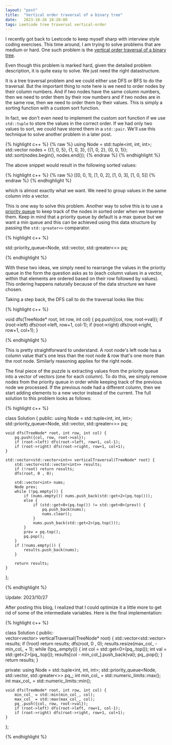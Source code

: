 ```yaml
---
layout: "post"
title:  "Vertical order traversal of a binary tree"
date:   2023-10-26 18:20:00
tags: Leetcode tree traversal vertical-order
---
```

I recently got back to Leetcode to keep myself sharp with interview style coding exercises. This time around, I am trying to solve problems that are medium or hard. One such problem is the [vertical order traversal of a binary tree](https://leetcode.com/problems/vertical-order-traversal-of-a-binary-tree/). 

Even though this problem is marked hard, given the detailed problem description, it is quite easy to solve. We just need the right datastructure. 

It is a tree traversal problem and we could either use DFS or BFS to do the traversal. But the important thing to note here is we need to order nodes by their column numbers. And if two nodes have the same column numbers, then we need to order them by their row numbers and if two nodes are in the same row, then we need to order them by their values. This is simply a sorting function with a custom sort function.

In fact, we don't even need to implement the custom sort function if we use `std::tuple` to store the values in the correct order. If we had only two values to sort, we could have stored them in a `std::pair`. We'll use this technique to solve another problem in a later post. 

{% highlight c++ %}
{% raw %}
using Node = std::tuple<int, int, int>;
std::vector<Node> nodes = {{1, 0, 5}, {1, 0, 3}, {{1, 0, 2}, {0, 0, 1}};
std::sort(nodes.begin(), nodes.end());
{% endraw %}
{% endhighlight %}

The above snippet would result in the following sorted values:

{% highlight c++ %}
{% raw %}
[[0, 0, 1], [1, 0, 2], [1, 0, 3], [1, 0, 5]]
{% endraw %}
{% endhighlight %}

which is almost exactly what we want. We need to group values in the same column into a vector.

This is one way to solve this problem. Another way to solve this is to use a [priority queue](https://en.cppreference.com/w/cpp/container/priority_queue) to keep track of the nodes in sorted order when we traverse them. Keep in mind that a priority queue by default is a max queue but we want a min queue and this can be achieved using this data structure by passing the `std::greater<>` comparator.

{% highlight c++ %}

std::priority_queue<Node, std::vector<Node>, std::greater<>> pq;

{% endhighlight %}

With these two ideas, we simply need to rearrange the values in the priority queue in the form the question asks as to (each column values in a vector, within that elements are ordered based on their row followed by values). This ordering happens naturally because of the data structure we have chosen.

Taking a step back, the DFS call to do the traversal looks like this:

{% highlight c++ %}

void dfs(TreeNode* root, int row, int col) {
    pq.push({col, row, root->val}); 
    if (root->left) dfs(root->left, row+1, col-1);
    if (root->right) dfs(root->right, row+1, col+1);
}

{% endhighlight %}

This is pretty straightforward to understand. A root node's left node has a column value that's one less than the root node & row that's one more than the root node. Similarly reasoning applies for the right node. 

The final piece of the puzzle is extracting values from the priority queue into a vector of vectors (one for each column). To do this, we simply remove nodes from the priority queue in order while keeping track of the previous node we processed. If the previous node had a different column, then we start adding elements to a new vector instead of the current. The full solution to this problem looks as follows:

{% highlight c++ %}

class Solution {
public:
    using Node = std::tuple<int, int, int>;
    std::priority_queue<Node, std::vector<Node>, std::greater<>> pq;

    void dfs(TreeNode* root, int row, int col) {
        pq.push({col, row, root->val}); 
        if (root->left) dfs(root->left, row+1, col-1);
        if (root->right) dfs(root->right, row+1, col+1);
    }
    
    std::vector<std::vector<int>> verticalTraversal(TreeNode* root) {
        std::vector<std::vector<int>> results;
        if (!root) return results;
        dfs(root, 0 , 0);

        std::vector<int> nums;
        Node prev;
        while (!pq.empty()) {
            if (nums.empty()) nums.push_back(std::get<2>(pq.top()));
            else {
                if (std::get<0>(pq.top()) != std::get<0>(prev)) {
                    pq.push_back(nums);
                    nums.clear();
                }
                nums.push_back(std::get<2>(pq.top()));
            }
            prev = pq.top();
            pq.pop();
        }
        if (!nums.empty()) {
            results.push_back(nums);
        }
        
        return results;
    }
};

{% endhighlight %}

Update: 2023/10/27

After posting this blog, I realized that I could optimize it a little more to get rid of some of the intermediate variables. Here is the final implementation:

{% highlight c++ %}

class Solution {
public:    
    vector<vector<int>> verticalTraversal(TreeNode* root) {
        std::vector<std::vector<int>> results;
        if (!root) return results;
        dfs(root, 0 , 0);
        results.resize(max_col_ - min_col_ + 1);
        while (!pq_.empty()) {
            int col = std::get<0>(pq_.top());
            int val = std::get<2>(pq_.top());
            results[col - min_col_].push_back(val);
            pq_.pop();
        }        
        return results;
    }

private:
    using Node = std::tuple<int, int, int>;
    std::priority_queue<Node, std::vector<Node>, std::greater<>> pq_;
    int min_col_ = std::numeric_limits<int>::max();
    int max_col_ = std::numeric_limits<int>::min();

    void dfs(TreeNode* root, int row, int col) {
        min_col_ = std::min(min_col_, col);
        max_col_ = std::max(max_col_, col);
        pq_.push({col, row, root->val}); 
        if (root->left) dfs(root->left, row+1, col-1);
        if (root->right) dfs(root->right, row+1, col+1);
    }
};

{% endhighlight %}
